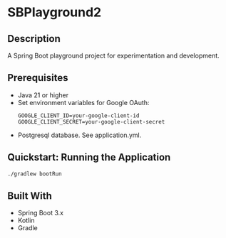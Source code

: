 # SBPlayground2

## Description
A Spring Boot playground project for experimentation and development.

## Prerequisites
- Java 21 or higher
- Set environment variables for Google OAuth:
  ```
  GOOGLE_CLIENT_ID=your-google-client-id
  GOOGLE_CLIENT_SECRET=your-google-client-secret
  ```
- Postgresql database. See application.yml.

## Quickstart: Running the Application
```bash
./gradlew bootRun
```

## Built With
- Spring Boot 3.x
- Kotlin
- Gradle

